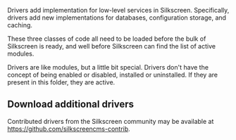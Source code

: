 Drivers add implementation for low-level services in Silkscreen.  Specifically,
drivers add new implementations for databases, configuration storage, and
caching.

These three classes of code all need to be loaded before the bulk of Silkscreen
is ready, and well before Silkscreen can find the list of active modules.

Drivers are like modules, but a little bit special.  Drivers don't have the
concept of being enabled or disabled, installed or uninstalled.  If they are
present in this folder, they are active.

Download additional drivers
---------------------------

Contributed drivers from the Silkscreen community may be available at
https://github.com/silkscreencms-contrib.
